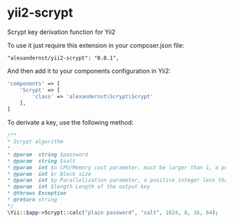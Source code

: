 # yii2-scrypt

Scrypt key derivation function for Yii2

To use it just require this extension in your composer.json file:

~~~
"alexandernst/yii2-scrypt": "0.0.1",
~~~

And then add it to your components configuration in Yii2:

~~~php
'components' => [
	'Scrypt' => [
		'class' => 'alexandernst\Scrypt\Scrypt'
	],
]
~~~

To derivate a key, use the following method:

~~~php
/**
* Scrypt algorithm
*
* @param  string $password
* @param  string $salt
* @param  int $n CPU/Memory cost parameter, must be larger than 1, a power of 2 and less than 2^(128 * r / 8)
* @param  int $r Block size
* @param  int $p Parallelization parameter, a positive integer less than or equal to ((2^32-1) * hLen) / MFLen where hLen is 32 and MFlen is 128 * r
* @param  int $length Length of the output key
* @throws Exception
* @return string
*/
\Yii::$app->Scrypt::calc("plain password", "salt", 1024, 8, 16, 64);
~~~
